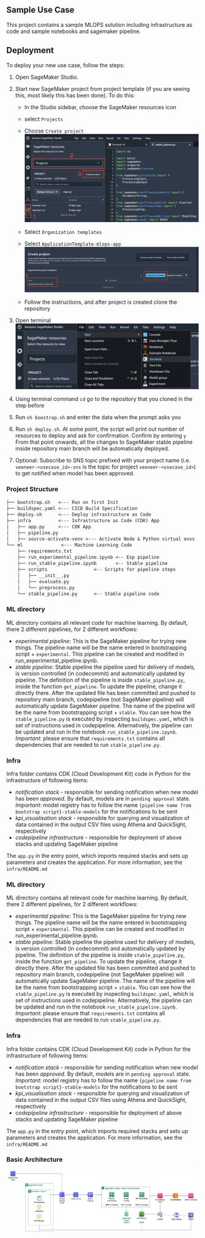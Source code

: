 ## Sample Use Case

This project contains a sample MLOPS solution including infrastructure as code and sample notebooks and sagemaker pipeline.

## Deployment

To deploy your new use case, follow the steps:

1. Open SageMaker Studio.
2. Start new SageMaker project from project template (if you are seeing this, most likely this has been done). To do this:

   - In the Studio sidebar, choose the SageMaker resources icon
   - select `Projects`
   - Choose `Create project`
     ![Create projects](./docs/sagemaker_studio.png)
   - Select `Organization templates`
   - Select `ApplicationTemplate-mlops-app`
     ![Create projects 2](./docs/sagemaker_studio_2.png)

   - Follow the instructions, and after project is created clone the repository

3. Open terminal
   ![Open terminal](./docs/sagemaker_studio_3.png)
4. Using terminal command `cd` go to the repository that you cloned in the step before
5. Run `sh boostrap.sh` and enter the data when the prompt asks you
6. Run `sh deploy.sh`. At some point, the script will print out number of resources to deploy and ask for confirmation. Confirm by entering `y`
   From that point onwards, all the changes to SageMaker stable pipeline inside repository main branch will be automatically deployed.
7. Optional: Subscribe to SNS topic prefixed with your project name (i.e. `veoneer-<usecase_id>-sns` is the topic for project `veoneer-<usecase_id>`) to get notified when model has been approved.

### Project Structure

```
├── bootstrap.sh   <--- Run on first Init
├── buildspec.yaml <--- CICD Build Specification
├── deploy.sh      <--- Deploy infrastructure as Code
├── infra          <--- Infrastructure as Code (CDK) App
│   ├── app.py     <--- CDK App
│   ├── pipeline.py
│   ├── source-activate-venv <--- Activate Node & Python virtual envs
└── ml              <--- Machine Learning Code
    ├── requirements.txt
    ├── run_experimental_pipeline.ipynb <-- Exp pipeline
    ├── run_stable_pipeline.ipynb       <-- Stable pipeline
    ├── scripts                 <-- Scripts for pipeline steps
    │   ├── __init__.py
    │   ├── evaluate.py
    │   └── preprocess.py
    └── stable_pipeline.py      <-- Stable pipeline code
```

### ML directory

ML directory contains all relevant code for machine learning. By default, there 2 different pipelines, for 2 different workflows:

- _experimental pipeline_: This is the SageMaker pipeline for trying new things. The pipeline name will be the name entered in bootstrapping script + `experimental`. This pipeline can be created and modified in run_experimental_pipeline.ipynb.
- _stable pipeline_: Stable pipeline the pipeline used for delivery of models, is version controlled (in codecommit) and automatically updated by pipeline. The definition of the pipeline is inside `stable_pipeline.py`, inside the function `get_pipeline`. To update the pipeline, change it directly there.
  After the updated file has been committed and pushed to repository main branch, codepipeline (not SageMaker pipeline) will automatically update SageMaker pipeline. The name of the pipeline will be the name from bootstrapping script + `stable`. You can see how the `stable_pipeline.py` is executed by inspecting `buildspec.yaml`, which is set of instructions used in codepipeline.
  Alternatively, the pipeline can be updated and run in the notebook `run_stable_pipeline.ipynb`.
  _Important_: please ensure that `requirements.txt` contains all dependencies that are needed to run `stable_pipeline.py`.

### Infra

Infra folder contains CDK (Cloud Development Kit) code in Python for the infrastructure of following items:

- _notification stack_ - responsible for sending notification when new model has been _approved_. By default, models are in `pending approval` state. _Important_: model registry has to follow the name `{pipeline name from bootstrap script}-stable-models` for the notifications to be sent
- _kpi_visualisation stack_ - responsible for querying and visualization of data contained in the output CSV files using Athena and QuickSight, respectively
- _codepipeline infrastructure_ - responsible for deployment of above stacks and updating SageMaker pipeline

The `app.py` in the entry point, which imports required stacks and sets up parameters and creates the application. For more information, see the `infra/README.md`

### ML directory

ML directory contains all relevant code for machine learning. By default, there 2 different pipelines, for 2 different workflows:

- _experimental pipeline_: This is the SageMaker pipeline for trying new things. The pipeline name will be the name entered in bootstrapping script + `experimental`. This pipeline can be created and modified in run_experimental_pipeline.ipynb.
- _stable pipeline_: Stable pipeline the pipeline used for delivery of models, is version controlled (in codecommit) and automatically updated by pipeline. The definition of the pipeline is inside `stable_pipeline.py`, inside the function `get_pipeline`. To update the pipeline, change it directly there.
  After the updated file has been committed and pushed to repository main branch, codepipeline (not SageMaker pipeline) will automatically update SageMaker pipeline. The name of the pipeline will be the name from bootstrapping script + `stable`. You can see how the `stable_pipeline.py` is executed by inspecting `buildspec.yaml`, which is set of instructions used in codepipeline.
  Alternatively, the pipeline can be updated and run in the notebook `run_stable_pipeline.ipynb`.
  _Important_: please ensure that `requirements.txt` contains all dependencies that are needed to run `stable_pipeline.py`.

### Infra

Infra folder contains CDK (Cloud Development Kit) code in Python for the infrastructure of following items:

- _notification stack_ - responsible for sending notification when new model has been _approved_. By default, models are in `pending approval` state. _Important_: model registry has to follow the name `{pipeline name from bootstrap script}-stable-models` for the notifications to be sent
- _kpi_visualisation stack_ - responsible for querying and visualization of data contained in the output CSV files using Athena and QuickSight, respectively
- _codepipeline infrastructure_ - responsible for deployment of above stacks and updating SageMaker pipeline

The `app.py` in the entry point, which imports required stacks and sets up parameters and creates the application. For more information, see the `infra/README.md`

### Basic Architecture

![basic_architecture](./docs/mlops_app_basic_infra.png)
